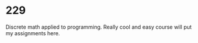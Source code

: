 # 229
Discrete math applied to programming. Really cool and easy course will put my assignments here. 

